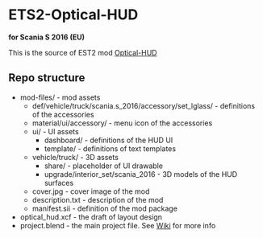 # ETS2-Optical-HUD

**for Scania S 2016 (EU)**

This is the source of EST2 mod [Optical-HUD](https://steamcommunity.com/sharedfiles/filedetails/?id=3310485234)

## Repo structure

- mod-files/ - mod assets
  - def/vehicle/truck/scania.s_2016/accessory/set_lglass/ - definitions of the accessories
  - material/ui/accessory/ - menu icon of the accessories
  - ui/ - UI assets
    - dashboard/ - definitions of the HUD UI
    - template/ - definitions of text templates
  - vehicle/truck/ - 3D assets
    - share/ - placeholder of UI drawable
    - upgrade/interior_set/scania_2016 - 3D models of the HUD surfaces
  - cover.jpg - cover image of the mod
  - description.txt - description of the mod
  - manifest.sii - definition of the mod package
- optical_hud.xcf - the draft of layout design
- project.blend - the main project file. See [Wiki](https://modding.scssoft.com/wiki/Documentation/Tools/SCS_Blender_Tools) for more info
